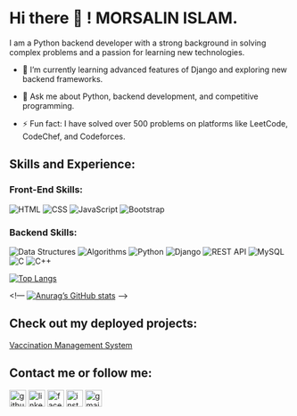 # Hi there 👋 ! MORSALIN ISLAM.

I am a Python backend developer with a strong background in solving complex problems and a passion for learning new technologies.

- 🌱 I’m currently learning advanced features of Django and exploring new backend frameworks.

- 💬 Ask me about Python, backend development, and competitive programming.

- ⚡ Fun fact: I have solved over 500 problems on platforms like LeetCode, CodeChef, and Codeforces.

## Skills and Experience:

### Front-End Skills:
<p>
<img alt="HTML" src="https://img.shields.io/badge/HTML-E34F26?logo=html5&logoColor=white&style=flat" />
<img alt="CSS" src="https://img.shields.io/badge/CSS-1572B6?logo=css3&logoColor=white&style=flat" />
<img alt="JavaScript" src="https://img.shields.io/badge/JavaScript-F7DF1E?logo=javascript&logoColor=white&style=flat" />
<img alt="Bootstrap" src="https://img.shields.io/badge/Bootstrap-7952B3?logo=bootstrap&logoColor=white&style=flat" />
</p>

### Backend Skills:
<p>

<img alt="Data Structures" src="https://img.shields.io/badge/Data%20Structures-4CAF50?logo=code&logoColor=white&style=flat" />

<img alt="Algorithms" src="https://img.shields.io/badge/Algorithms-FF5733?logo=code&logoColor=white&style=flat" />

<img alt="Python" src="https://img.shields.io/badge/Python-3776AB?logo=python&logoColor=white&style=flat" />
<img alt="Django" src="https://img.shields.io/badge/Django-092E20?logo=django&logoColor=white&style=flat" />
<img alt="REST API" src="https://img.shields.io/badge/REST-API-FF6C37?logo=rest&logoColor=white&style=flat" />
<img alt="MySQL" src="https://img.shields.io/badge/MySQL-4479A1?logo=mysql&logoColor=white&style=flat" />
<img alt="C" src="https://img.shields.io/badge/C-A8B9CC?logo=c&logoColor=white&style=flat" />
<img alt="C++" src="https://img.shields.io/badge/C++-00599C?logo=cplusplus&logoColor=white&style=flat" />
</p>

[![Top Langs](https://github-readme-stats.vercel.app/api/top-langs/?username=morsalin-islam335&layout=compact&langs_count=10&theme=tokyonight&count_private=true&show_icons=true)](https://github.com/anuraghazra/github-readme-stats)

<!— [![Anurag’s GitHub stats](https://github-readme-stats.vercel.app/api?username=morsalin-islam335&show_icons=true&theme=tokyonight&count_private=true)](https://github.com/anuraghazra/github-readme-stats) —>

## Check out my deployed projects:

[Vaccination Management System](public-health.onrender.com)



## Contact me or follow me:

[<img src='https://cdn.jsdelivr.net/npm/simple-icons@3.0.1/icons/github.svg' alt='github' height='30'>](https://github.com/morsalin-islam335) 
[<img src='https://cdn.jsdelivr.net/npm/simple-icons@3.0.1/icons/linkedin.svg' alt='linkedin' height='30'>](https://www.linkedin.com/in/YOUR-LINKEDIN-PROFILE/)
[<img src='https://cdn.jsdelivr.net/npm/simple-icons@3.0.1/icons/facebook.svg' alt='facebook' height='30'>](https://www.facebook.com/ProgrammerAndLearner/)
[<img src='https://cdn.jsdelivr.net/npm/simple-icons@3.0.1/icons/instagram.svg' alt='instagram' height='30'>](https://www.instagram.com/morsalin5350/)
[<img src='https://cdn.jsdelivr.net/npm/simple-icons@3.0.1/icons/gmail.svg' alt='gmail' height='30'>](mailto:weshallovercome335@gmail.com)
